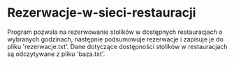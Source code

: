 # Rezerwacje-w-sieci-restauracji
Program pozwala na rezerwowanie stolików w dostępnych restauracjach o wybranych godzinach, następnie podsumowuje rezerwacje i zapisuje je do pliku 'rezerwacje.txt'. Dane dotyczące dostępności stolików w restauracjach są odczytywane z pliku 'baza.txt'.
